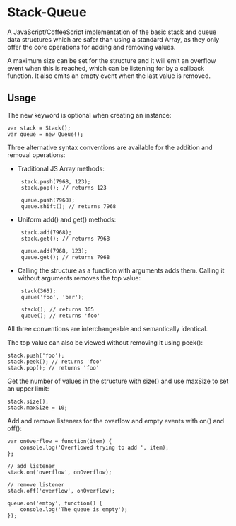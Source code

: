 Stack-Queue
================

A JavaScript/CoffeeScript implementation of the basic stack and queue data structures which are safer than using a standard Array, as they only offer the core operations for adding and removing values.

A maximum size can be set for the structure and it will emit an overflow event when this is reached, which can be listening for by a callback function. It also emits an empty event when the last value is removed.

Usage
----------------

The new keyword is optional when creating an instance:
	
	var stack = Stack();
	var queue = new Queue();

Three alternative syntax conventions are available for the addition and removal operations:

 - Traditional JS Array methods:

		stack.push(7968, 123);
		stack.pop(); // returns 123

		queue.push(7968);
		queue.shift(); // returns 7968

 - Uniform add() and get() methods:

		stack.add(7968);
		stack.get(); // returns 7968

		queue.add(7968, 123);
		queue.get(); // returns 7968

 - Calling the structure as a function with arguments adds them. 
   Calling it without arguments removes the top value:

		stack(365);
		queue('foo', 'bar');

		stack(); // returns 365
		queue(); // returns 'foo'

All three conventions are interchangeable and semantically identical.

The top value can also be viewed without removing it using peek():

	stack.push('foo');
	stack.peek(); // returns 'foo'
	stack.pop(); // returns 'foo'

Get the number of values in the structure with size() and use maxSize to set an upper limit:

	stack.size();
	stack.maxSize = 10;

Add and remove listeners for the overflow and empty events with on() and off():

	var onOverflow = function(item) {
		console.log('Overflowed trying to add ', item);
	};

	// add listener
	stack.on('overflow', onOverflow); 

	// remove listener
	stack.off('overflow', onOverflow); 

	queue.on('emtpy', function() {
		console.log('The queue is empty');
	});